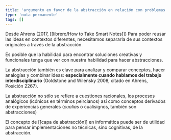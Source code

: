 ```yaml
---
title: 'argumento en favor de la abstracción en relación con problemas concretos'
type: 'nota permanente'
tags: []
---
```


Desde Ahrens (2017, [[librero/How to Take Smart Notes]])
Para poder reusar las ideas en contextos diferentes, necesitamos separarla de sus contextos originales a través de la abstracción.

Es posible que la habilidad para encontrar soluciones creativas y funcionales tenga que ver con nuestra habilidad para hacer abstracciones.

La abstracción también es clave para analizar y comparar conceptos, hacer analogías y combinar ideas: **especialmente cuando hablamos del trabajo interdisciplinario** (Goldstone and Wilensky 2008, citado en Ahrens, Posición 2267).

La abstracción no sólo se refiere a cuestiones racionales, los procesos analógicos (icónicos en términos peircianos) así como conceptos derivados de experiencias generales (*cualias* o cualisignos, también son abstracciones)

El concepto de [[capa de abstracción]] en informática puede ser de utilidad para pensar implementaciones no técnicas, sino cognitivas, de la abstracción.